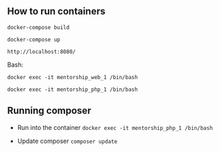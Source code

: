 ## How to run containers

```docker-compose build```

```docker-compose up```

```http://localhost:8080/```

Bash:

```docker exec -it mentorship_web_1 /bin/bash```

```docker exec -it mentorship_php_1 /bin/bash```

## Running composer

* Run into the container
```docker exec -it mentorship_php_1 /bin/bash```

* Update composer
```composer update```